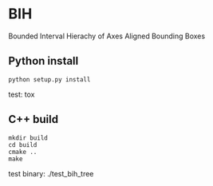 # BIH
Bounded Interval Hierachy of Axes Aligned Bounding Boxes

## Python install
    python setup.py install

test:
    tox

## C++ build

    mkdir build
    cd build
    cmake ..
    make

test binary:
    ./test_bih_tree

